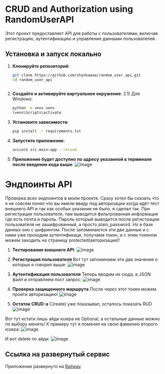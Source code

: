 CRUD and Authorization using RandomUserAPI
==========================================

Этот проект предоставляет API для работы с пользователями, включая регистрацию, аутентификацию и управление данными пользователей.

## Установка и запуск локально

1. **Клонируйте репозиторий**:
   ```bash
   git clone https://github.com/shynkaaaa/random_user_api.git
   cd random_user_api
     
2. **Создайте и активируйте виртуальное окружение**:
   2.1) Для Windows:
      ```bash
      python -m venv venv
      \venv\Scripts\activate
3. **Установите зависимости**:
   ```bash
   pip install -r requirements.txt
4. **Запустите приложение**:
   ```bash
   uvicorn src.main:app --reload
5. **Приложение будет доступно по адресу указанной в терминале после введение кода выше**:
![image](https://github.com/user-attachments/assets/8faa9eac-380c-48be-a20b-7e47051f98e1)

Эндпоинты API
=============

Проверка всех эндпоинтов в моем проекте.
Сразу хотел бы сказать что я не совсем понял что вы имели ввиду под авторизации когда идёт тест внешнего API и так как особых указании не было, я сделал так.
При регистрации пользователя, там выводится фильтрованная информация где есть почта и пароль. Пароль который выводится после регистрации пользователя не зашифрованный, а просто plain_password. Но в базе данных оно с шифрингом. После запоминаются эти две данные и с ними уже проходим аутентификаци, получаем токен, и с этим токеном можем заходить на страницу protected(авторизация)!

1. **Тестирование внешнего API**:
![image](https://github.com/user-attachments/assets/199481d8-28ba-44b3-b79a-e887e01ed1fc)

2. **Регистрация пользователя**
Вот тут запоминаем эти два значения о которых я говорил выше:
![image](https://github.com/user-attachments/assets/a7223612-49a4-412c-a712-4e1bc08c6405)

3. **Аутентификация пользователя**
Теперь вводим их сюда, в JSON файл и отправляем пост запрос:
![image](https://github.com/user-attachments/assets/27c8979e-3d40-45b3-bdfd-8af7198450f2)

4. **Проверка защищенного маршрута**
После через этот токен можем пройти авторизацию!
![image](https://github.com/user-attachments/assets/22af42f5-252a-4ee4-84e5-3dbf4ad6c558)

5. **Остаток CRUD-а**
C(reate) уже показывал, осталось показать RUD
![image](https://github.com/user-attachments/assets/c7e3b8cb-28c0-446b-9815-893103ad0e36)

Вот тут кстати лишь айди юзера не Optional, а остальные данные можно по выбору менять!
К примеру тут я поменял на свою фамилию второго юзера:
![image](https://github.com/user-attachments/assets/b9c01b13-635a-4e22-86c4-766fecff0c26)

И вот delete по айди:
![image](https://github.com/user-attachments/assets/b5c06ea4-595c-4c21-b36a-64781b2ddb61)

## Ссылка на развернутый сервис

Приложение развернуто на [Railway](https://randomuserapi-production.up.railway.app).





